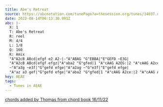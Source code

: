 ```yaml
---
title: Abe's Retreat
source: https://abcnotation.com/tunePage?a=thesession.org/tunes/14037.no-ext/0001
date: 2022-08-14T06:13:30.991Z
abc: |-
  X: 1
  T: Abe's Retreat
  R: reel
  M: 4/4
  L: 1/8
  Q: 160
  K: Amix
  "A"A2cB ABcd|efgf e2 A2-|-"A"ABAG "G"EBBA|"E"GEFD ~E3G|
  "A"A2cB ABcd|efgf efgz|"A"aba2 "G"gfed|1 "A"cAAG A2EG:|2 "A"cAAG A2ce||
  ~"A"a3g ~e3f|"G"gefd efge|"A"a2ag ~"G"e3f|"E"gefd efge|
  "A"az a3 gef|"G"gefd efge|"A"aba2 "G"gfed|1 "A"cAAG A2ce:|2 "A"cAAG A2cB||
key: AEAE
tags:
  - Tunes in AEAE
---
```

[chords added by Thomas from chord book 16/11/22](https://abcnotation.com/tunePage?a=thesession.org/tunes/14037.no-ext/0001)